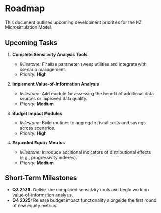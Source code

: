 # Roadmap

This document outlines upcoming development priorities for the NZ Microsimulation Model.

## Upcoming Tasks

1. **Complete Sensitivity Analysis Tools**
   - *Milestone:* Finalize parameter sweep utilities and integrate with scenario management.
   - *Priority:* **High**

2. **Implement Value-of-Information Analysis**
   - *Milestone:* Add module for assessing the benefit of additional data sources or improved data quality.
   - *Priority:* **Medium**

3. **Budget Impact Modules**
   - *Milestone:* Build routines to aggregate fiscal costs and savings across scenarios.
   - *Priority:* **High**

4. **Expanded Equity Metrics**
   - *Milestone:* Introduce additional indicators of distributional effects (e.g., progressivity indexes).
   - *Priority:* **Medium**

## Short-Term Milestones

- **Q3 2025:** Deliver the completed sensitivity tools and begin work on value-of-information analysis.
- **Q4 2025:** Release budget impact functionality alongside the first round of new equity metrics.

